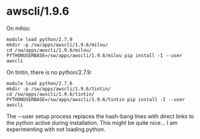 awscli/1.9.6
============

On milou:

    module load python/2.7.9
    mkdir -p /sw/apps/awscli/1.9.6/milou/
    cd /sw/apps/awscli/1.9.6/milou/
    PYTHONUSERBASE=/sw/apps/awscli/1.9.6/milou pip install -I --user awscli

On tintin, there is no python/2.7.9:

    module load python/2.7.6
    mkdir -p /sw/apps/awscli/1.9.6/tintin/
    cd /sw/apps/awscli/1.9.6/tintin/
    PYTHONUSERBASE=/sw/apps/awscli/1.9.6/tintin pip install -I --user awscli

The --user setup process replaces the hash-bang lines with direct links to the
python active during installation.  This might be quite nice...  I am
experimenting with not loading python.

